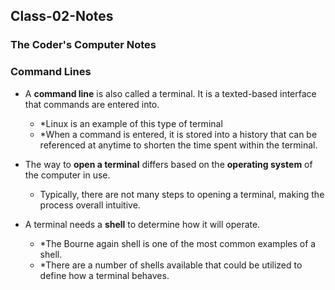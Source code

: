 ## Class-02-Notes
### The Coder's Computer Notes
### Command Lines

+ A **command line** is also called a terminal. It is a texted-based interface that commands are entered into. 
  - *Linux is an example of this type of terminal
  - *When a command is entered, it is stored into a history that can be referenced at anytime to shorten the time spent within the terminal.
 
+ The way to **open a terminal** differs based on the **operating system** of the computer in use.
  - Typically, there are not many steps to opening a terminal, making the process overall intuitive.

+ A terminal needs a **shell** to determine how it will operate.
  - *The Bourne again shell is one of the most common examples of a shell.
  - *There are a number of shells available that could be utilized to define how a terminal behaves.


